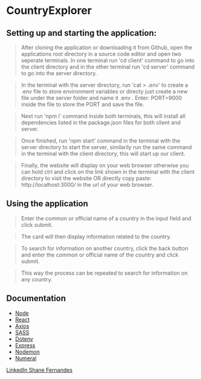 # CountryExplorer

## Setting up and starting the application:
> After cloning the application or downloading it from Github, open the applications root directory in a source code editor and open two seperate terminals. In one terminal run 'cd client' command to go into the client directory and in the other terminal run 'cd server' command to go into the server directory.

> In the terminal with the server directory, run 'cat > .env' to create a .env file to store environment variables or directy just create a new file under the server folder and name it .env . Enter: PORT=9000
inside the file to store the PORT and save the file.

> Next run 'npm i' command inside both terminals, this will install all dependencies listed in the package.json files for both client and server.

> Once finished, run 'npm start' command in the terminal with the server directory to start the server, similarily run the same command in the terminal with the client directory, this will start up our client.

> Finally, the website will display on your web browser otherwise you can hold ctrl and click on the link shown in the terminal with the client directory to visit the website
OR
directly copy paste: http://localhost:3000/
in the url of your web browser.

## Using the application
> Enter the common or official name of a country in the input field and click submit.

> The card will then display information related to the country.

> To search for information on another country, click the back button and enter the common or official name of the country and click submit.

> This way the process can be repeated to search for information on any country.

## Documentation
- [Node](https://nodejs.org/en/docs)
- [React](https://react.dev/learn)
- [Axios](https://axios-http.com/docs/intro)
- [SASS](https://sass-lang.com/documentation/)
- [Dotenv](https://www.dotenv.org/docs/)
- [Express](https://expressjs.com/)
- [Nodemon](https://github.com/remy/nodemon#nodemon)
- [Numeral](http://numeraljs.com/)

[LinkedIn Shane Fernandes](https://www.linkedin.com/in/shane-fernandes-330677212/)